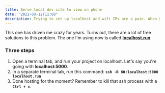 ```yaml
---
title: Serve local dev site to view on phone
date: "2021-08-12T11:08"
description: Trying to set up localhost and wifi IPs are a pain. When you wanrt to view you dev site on your phone, there's an easier way.
---
```


This one has driven me crazy for years. Turns out, there are a lot of free solutions to this problem.
The one I'm using now is called <a href="[/launchings-domains-on-netlify](https://localhost.run/docs/)">**localhost.run**</a>.

### Three steps

1. Open a terminal tab, and run your project on localhost. Let's say you're going with **localhost:5000**.
2. In a separate terminal tab, run this command:
**`ssh -R 80:localhost:5000 localhost.run`**
3. Done hosting for the moment? Remember to kill that ssh process with a **`Ctrl + c`**.

